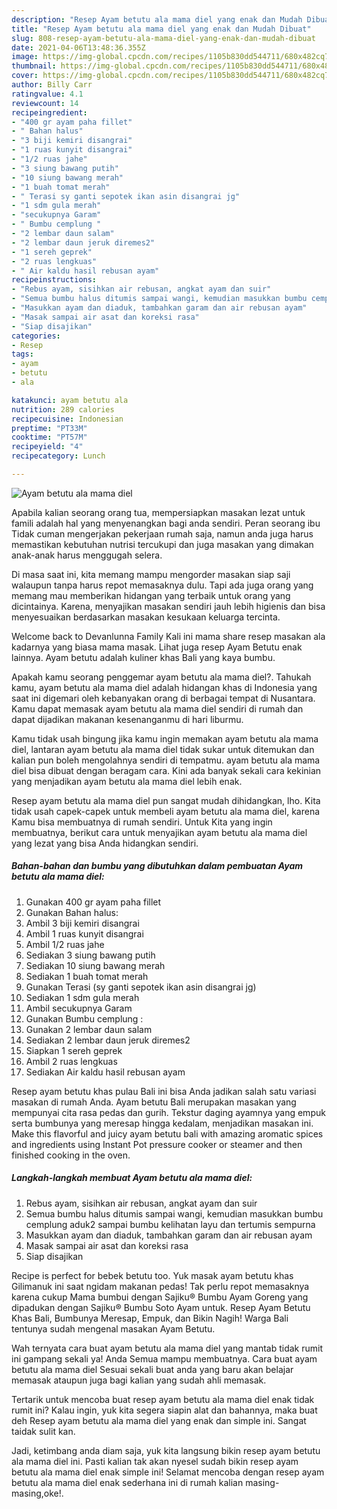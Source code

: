 ```yaml
---
description: "Resep Ayam betutu ala mama diel yang enak dan Mudah Dibuat"
title: "Resep Ayam betutu ala mama diel yang enak dan Mudah Dibuat"
slug: 808-resep-ayam-betutu-ala-mama-diel-yang-enak-dan-mudah-dibuat
date: 2021-04-06T13:48:36.355Z
image: https://img-global.cpcdn.com/recipes/1105b830dd544711/680x482cq70/ayam-betutu-ala-mama-diel-foto-resep-utama.jpg
thumbnail: https://img-global.cpcdn.com/recipes/1105b830dd544711/680x482cq70/ayam-betutu-ala-mama-diel-foto-resep-utama.jpg
cover: https://img-global.cpcdn.com/recipes/1105b830dd544711/680x482cq70/ayam-betutu-ala-mama-diel-foto-resep-utama.jpg
author: Billy Carr
ratingvalue: 4.1
reviewcount: 14
recipeingredient:
- "400 gr ayam paha fillet"
- " Bahan halus"
- "3 biji kemiri disangrai"
- "1 ruas kunyit disangrai"
- "1/2 ruas jahe"
- "3 siung bawang putih"
- "10 siung bawang merah"
- "1 buah tomat merah"
- " Terasi sy ganti sepotek ikan asin disangrai jg"
- "1 sdm gula merah"
- "secukupnya Garam"
- " Bumbu cemplung "
- "2 lembar daun salam"
- "2 lembar daun jeruk diremes2"
- "1 sereh geprek"
- "2 ruas lengkuas"
- " Air kaldu hasil rebusan ayam"
recipeinstructions:
- "Rebus ayam, sisihkan air rebusan, angkat ayam dan suir"
- "Semua bumbu halus ditumis sampai wangi, kemudian masukkan bumbu cemplung aduk2 sampai bumbu kelihatan layu dan tertumis sempurna"
- "Masukkan ayam dan diaduk, tambahkan garam dan air rebusan ayam"
- "Masak sampai air asat dan koreksi rasa"
- "Siap disajikan"
categories:
- Resep
tags:
- ayam
- betutu
- ala

katakunci: ayam betutu ala 
nutrition: 289 calories
recipecuisine: Indonesian
preptime: "PT33M"
cooktime: "PT57M"
recipeyield: "4"
recipecategory: Lunch

---
```



![Ayam betutu ala mama diel](https://img-global.cpcdn.com/recipes/1105b830dd544711/680x482cq70/ayam-betutu-ala-mama-diel-foto-resep-utama.jpg)

Apabila kalian seorang orang tua, mempersiapkan masakan lezat untuk famili adalah hal yang menyenangkan bagi anda sendiri. Peran seorang ibu Tidak cuman mengerjakan pekerjaan rumah saja, namun anda juga harus memastikan kebutuhan nutrisi tercukupi dan juga masakan yang dimakan anak-anak harus menggugah selera.

Di masa  saat ini, kita memang mampu mengorder masakan siap saji walaupun tanpa harus repot memasaknya dulu. Tapi ada juga orang yang memang mau memberikan hidangan yang terbaik untuk orang yang dicintainya. Karena, menyajikan masakan sendiri jauh lebih higienis dan bisa menyesuaikan berdasarkan masakan kesukaan keluarga tercinta. 

Welcome back to Devanlunna Family Kali ini mama share resep masakan ala kadarnya yang biasa mama masak. Lihat juga resep Ayam Betutu enak lainnya. Ayam betutu adalah kuliner khas Bali yang kaya bumbu.

Apakah kamu seorang penggemar ayam betutu ala mama diel?. Tahukah kamu, ayam betutu ala mama diel adalah hidangan khas di Indonesia yang saat ini digemari oleh kebanyakan orang di berbagai tempat di Nusantara. Kamu dapat memasak ayam betutu ala mama diel sendiri di rumah dan dapat dijadikan makanan kesenanganmu di hari liburmu.

Kamu tidak usah bingung jika kamu ingin memakan ayam betutu ala mama diel, lantaran ayam betutu ala mama diel tidak sukar untuk ditemukan dan kalian pun boleh mengolahnya sendiri di tempatmu. ayam betutu ala mama diel bisa dibuat dengan beragam cara. Kini ada banyak sekali cara kekinian yang menjadikan ayam betutu ala mama diel lebih enak.

Resep ayam betutu ala mama diel pun sangat mudah dihidangkan, lho. Kita tidak usah capek-capek untuk membeli ayam betutu ala mama diel, karena Kamu bisa membuatnya di rumah sendiri. Untuk Kita yang ingin membuatnya, berikut cara untuk menyajikan ayam betutu ala mama diel yang lezat yang bisa Anda hidangkan sendiri.

<!--inarticleads1-->

##### Bahan-bahan dan bumbu yang dibutuhkan dalam pembuatan Ayam betutu ala mama diel:

1. Gunakan 400 gr ayam paha fillet
1. Gunakan  Bahan halus:
1. Ambil 3 biji kemiri disangrai
1. Ambil 1 ruas kunyit disangrai
1. Ambil 1/2 ruas jahe
1. Sediakan 3 siung bawang putih
1. Sediakan 10 siung bawang merah
1. Sediakan 1 buah tomat merah
1. Gunakan  Terasi (sy ganti sepotek ikan asin disangrai jg)
1. Sediakan 1 sdm gula merah
1. Ambil secukupnya Garam
1. Gunakan  Bumbu cemplung :
1. Gunakan 2 lembar daun salam
1. Sediakan 2 lembar daun jeruk diremes2
1. Siapkan 1 sereh geprek
1. Ambil 2 ruas lengkuas
1. Sediakan  Air kaldu hasil rebusan ayam


Resep ayam betutu khas pulau Bali ini bisa Anda jadikan salah satu variasi masakan di rumah Anda. Ayam betutu Bali merupakan masakan yang mempunyai cita rasa pedas dan gurih. Tekstur daging ayamnya yang empuk serta bumbunya yang meresap hingga kedalam, menjadikan masakan ini. Make this flavorful and juicy ayam betutu bali with amazing aromatic spices and ingredients using Instant Pot pressure cooker or steamer and then finished cooking in the oven. 

<!--inarticleads2-->

##### Langkah-langkah membuat Ayam betutu ala mama diel:

1. Rebus ayam, sisihkan air rebusan, angkat ayam dan suir
1. Semua bumbu halus ditumis sampai wangi, kemudian masukkan bumbu cemplung aduk2 sampai bumbu kelihatan layu dan tertumis sempurna
1. Masukkan ayam dan diaduk, tambahkan garam dan air rebusan ayam
1. Masak sampai air asat dan koreksi rasa
1. Siap disajikan


Recipe is perfect for bebek betutu too. Yuk masak ayam betutu khas Gilimanuk ini saat ngidam makanan pedas! Tak perlu repot memasaknya karena cukup Mama bumbui dengan Sajiku® Bumbu Ayam Goreng yang dipadukan dengan Sajiku® Bumbu Soto Ayam untuk. Resep Ayam Betutu Khas Bali, Bumbunya Meresap, Empuk, dan Bikin Nagih! Warga Bali tentunya sudah mengenal masakan Ayam Betutu. 

Wah ternyata cara buat ayam betutu ala mama diel yang mantab tidak rumit ini gampang sekali ya! Anda Semua mampu membuatnya. Cara buat ayam betutu ala mama diel Sesuai sekali buat anda yang baru akan belajar memasak ataupun juga bagi kalian yang sudah ahli memasak.

Tertarik untuk mencoba buat resep ayam betutu ala mama diel enak tidak rumit ini? Kalau ingin, yuk kita segera siapin alat dan bahannya, maka buat deh Resep ayam betutu ala mama diel yang enak dan simple ini. Sangat taidak sulit kan. 

Jadi, ketimbang anda diam saja, yuk kita langsung bikin resep ayam betutu ala mama diel ini. Pasti kalian tak akan nyesel sudah bikin resep ayam betutu ala mama diel enak simple ini! Selamat mencoba dengan resep ayam betutu ala mama diel enak sederhana ini di rumah kalian masing-masing,oke!.

